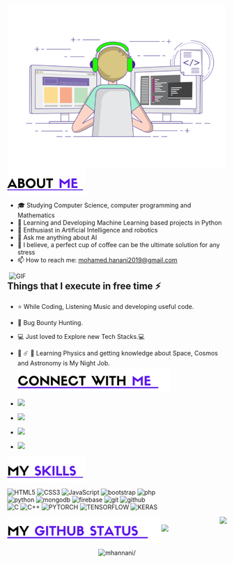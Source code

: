 <img align="left" alt="GIF" src="gif3.gif" width="500"/>
<img align="center" src="about.png?raw=true"/>

- :mortar_board: Studying Computer Science, computer programming and Mathematics
- 🔭 Learning and Developing Machine Learning based projects in Python
- 🌱 Enthusiast in Artificial Intelligence and robotics
- 💬 Ask me anything about AI
- 🍵 I believe, a perfect cup of coffee can be the ultimate solution for any stress
- 📫 How to reach me: mohamed.hanani2019@gmail.com

<img align="right" alt="GIF" src="data-science.gif" width="500"/>

## Things that I execute in free time ⚡

- ⭐️ While Coding, Listening Music and developing useful code.
- :closed_lock_with_key: Bug Bounty Hunting.
- :computer: Just loved to Explore new Tech Stacks.💻
- 🌌 ☄️ 🔭 Learning Physics and getting knowledge about Space, Cosmos and Astronomy is My Night Job.
  <img align="center" src="connect.png?raw=true"/>

- <a href="https://www.instagram.com/m__hannani/"><img src="https://img.shields.io/badge/instagram%20@x_n3ur0n-DD2476?style=for-the-badge&logo=instagram&logoColor=white"/></a>
- <a href="https://www.facebook.com/Mohamed.Hannanii/"><img src="https://img.shields.io/badge/facebook%20@mohamedchibani420-344E86?style=for-the-badge&logo=facebook&logoColor=white"/></a>
- <a href="https://twitter.com/Mohamed_Hanani4"><img src="https://img.shields.io/badge/twitter%20@B1ack_x_Hack3r-0D95E8?style=for-the-badge&logo=twitter&logoColor=white"/></a>
- <a href="https://www.linkedin.com/in/hannani/"><img height="30px" src="https://img.shields.io/badge/My%20Linkedin:%20mohamedchibani-8E2DE2?style=for-the-badge&logo=linkedin&logoColor=white"/></a>

<img align="center" src="skills.png?raw=true">

![HTML5](https://img.shields.io/badge/html%205-grey?style=for-the-badge&logo=html5&logoColor=white&labelColor=8E2DE2)
![CSS3](https://img.shields.io/badge/css%203-grey?style=for-the-badge&logo=css3&logoColor=white&labelColor=8E2DE2)
![JavaScript](https://img.shields.io/badge/-JavaScript-grey?style=for-the-badge&logo=javascript&logoColor=white&labelColor=8E2DE2)
![bootstrap](https://img.shields.io/badge/-bootstrap-grey?style=for-the-badge&logo=bootstrap&logoColor=white&labelColor=8E2DE2)
![php](https://img.shields.io/badge/-php-grey?style=for-the-badge&logo=php&logoColor=white&labelColor=8E2DE2)
<br>
![python](https://img.shields.io/badge/-python-grey?style=for-the-badge&logo=python&logoColor=white&labelColor=8E2DE2)
![mongodb](https://img.shields.io/badge/-mongodb-grey?style=for-the-badge&logo=mongodb&logoColor=white&labelColor=8E2DE2)
![firebase](https://img.shields.io/badge/-firebase-grey?style=for-the-badge&logo=firebase&logoColor=white&labelColor=8E2DE2)
![git](https://img.shields.io/badge/-git-grey?style=for-the-badge&logo=git&logoColor=white&labelColor=8E2DE2)
![github](https://img.shields.io/badge/-github-grey?style=for-the-badge&logo=github&logoColor=white&labelColor=8E2DE2)
<br>
![C](https://img.shields.io/badge/-c-grey?style=for-the-badge&logo=C&logoColor=white&labelColor=8E2DE2)
![C++](https://img.shields.io/badge/-C++-grey?style=for-the-badge&logo=C%2B%2B&logoColor=white&labelColor=8E2DE2)
![PYTORCH](https://img.shields.io/badge/-PYTORCH-grey?style=for-the-badge&logo=PYTORCH&logoColor=white&labelColor=8E2DE2)
![TENSORFLOW](https://img.shields.io/badge/-TENSORFLOW-grey?style=for-the-badge&logo=TENSORFLOW&logoColor=white&labelColor=8E2DE2)
![KERAS](https://img.shields.io/badge/-KERAS-grey?style=for-the-badge&logo=KERAS&logoColor=white&labelColor=8E2DE2)

<img align="center" src="git.png?raw=true"/>
<img align="right" src="https://github-readme-stats.vercel.app/api?username=mhannani&count_private=true&theme=radical&title_color=8E2DE2&text_color=fff"/>
<img src="https://github-readme-stats.vercel.app/api?username=mhannani&show_icons=true&bg_color=30,e94393,6e25db&title_color=fff&text_color=fff&icon_color=8E2DE2">



<p align="center">
<img src=https://komarev.com/ghpvc/?username=mhannani alt=mhannani/>
</p>



